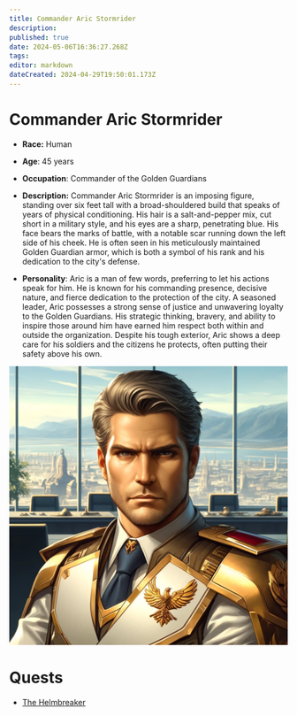 ```yaml
---
title: Commander Aric Stormrider
description: 
published: true
date: 2024-05-06T16:36:27.268Z
tags: 
editor: markdown
dateCreated: 2024-04-29T19:50:01.173Z
---
```


# Commander Aric Stormrider

-    **Race:** Human
   
- 	 **Age**: 45 years
    
- 	 **Occupation**: Commander of the Golden Guardians

- 	 **Description:** Commander Aric Stormrider is an imposing figure, standing over six feet tall with a broad-shouldered build that speaks of years of physical conditioning. His hair is a salt-and-pepper mix, cut short in a military style, and his eyes are a sharp, penetrating blue. His face bears the marks of battle, with a notable scar running down the left side of his cheek. He is often seen in his meticulously maintained Golden Guardian armor, which is both a symbol of his rank and his dedication to the city's defense.
   
- 	 **Personality**: Aric is a man of few words, preferring to let his actions speak for him. He is known for his commanding presence, decisive nature, and fierce dedication to the protection of the city. A seasoned leader, Aric possesses a strong sense of justice and unwavering loyalty to the Golden Guardians. His strategic thinking, bravery, and ability to inspire those around him have earned him respect both within and outside the organization. Despite his tough exterior, Aric shows a deep care for his soldiers and the citizens he protects, often putting their safety above his own.
   
![aricstormrider.webp](/aricstormrider.webp)

# Quests
 - [The Helmbreaker](/Quests/TheHelmbreaker)